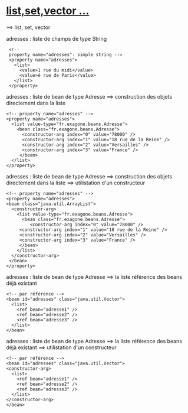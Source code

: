 # [list,set,vector ... ](https://github.com/grouault/spring-tutorial/blob/master/spring-contexte/notes/balise-attributs-xml/configuration-xml.md)

==> list, set, vector

adresses : liste de champs de type String


     <!-- 
     property name="adresses": simple string -->
     <property name="adresses">
       <list>
         <value>1 rue du midi</value>
         <value>é rue de Paris</value>
       </list>
     </property>

adresses : liste de bean de type Adresse
==> construction des objets directement dans la liste


    <!-- property name="adresses" -->
    <property name="adresses">
      <list value-type="fr.exagone.beans.Adresse">
        <bean class="fr.exagone.beans.Adresse">
          <constructor-arg index="0" value="78000" />
          <constructor-arg index="1" value="18 rue de la Reine" />
          <constructor-arg index="2" value="Versailles" />
          <constructor-arg index="3" value="France" />
         </bean>
      </list>
    </property>

adresses : liste de bean de type Adresse
==> construction des objets directement dans la liste
==> utilistation d'un constructeur

    <!-- property name="adresses" -->
    <property name="adresses">
    <bean class="java.util.ArrayList">
      <constructor-arg>
        <list value-type="fr.exagone.beans.Adresse">
          <bean class="fr.exagone.beans.Adresse">
             <constructor-arg index="0" value="78000" />
	     <constructor-arg index="1" value="18 rue de la Reine" />
	     <constructor-arg index="2" value="Versailles" />
	     <constructor-arg index="3" value="France" />
         </bean>
        </list>
      </constructor-arg>
     </bean>
    </property>

adresses : liste de bean de type Adresse
==> la liste référence des beans déjà existant	


    <!-- par référence -->
    <bean id="adresses" class="java.util.Vector">
	  <list>
	    <ref bean="adresse1" />
		<ref bean="adresse2" />
		<ref bean="adresse3" />                
	  </list>
    </bean>
	
adresses : liste de bean de type Adresse
==> la liste référence des beans déjà existant
==> utilistation d'un constructeur	
	
    <!-- par référence -->
    <bean id="adresses" class="java.util.Vector">
	<constructor-arg>
	  <list>
	    <ref bean="adresse1" />
		<ref bean="adresse2" />
		<ref bean="adresse3" />                
	  </list>
    </constructor-arg>
    </bean>
